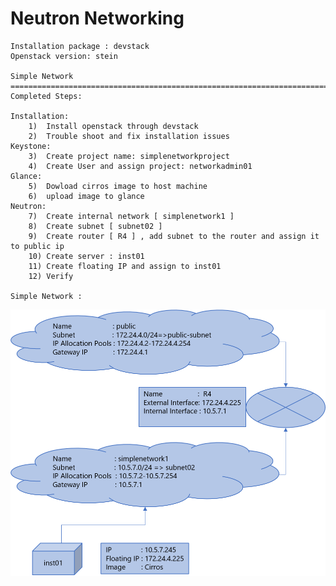 # Neutron Networking
  
    Installation package : devstack
    Openstack version: stein
    
    Simple Network 
    ==============================================================================================
    Completed Steps: 
    
    Installation: 
        1)  Install openstack through devstack
        2)  Trouble shoot and fix installation issues
    Keystone: 
        3)  Create project name: simplenetworkproject
        4)  Create User and assign project: networkadmin01
    Glance: 
        5)  Dowload cirros image to host machine
        6)  upload image to glance
    Neutron: 
        7)  Create internal network [ simplenetwork1 ]
        8)  Create subnet [ subnet02 ]
        9)  Create router [ R4 ] , add subnet to the router and assign it to public ip
        10) Create server : inst01
        11) Create floating IP and assign to inst01
        12) Verify

    Simple Network : 
 
 ![network1](simple_network/network1.png)

